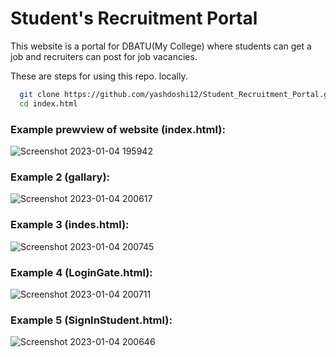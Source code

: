 # Student's Recruitment Portal

This website is a portal for DBATU(My College) where students can get a job and recruiters can post for job vacancies.

These are steps for using this repo. locally.
```bash
  git clone https://github.com/yashdoshi12/Student_Recruitment_Portal.git
  cd index.html
```

### Example prewview of website (index.html):
![Screenshot 2023-01-04 195942](https://user-images.githubusercontent.com/39629707/210578017-d8740f12-c360-4680-9528-9942c8d40445.jpg)


### Example 2 (gallary):
![Screenshot 2023-01-04 200617](https://user-images.githubusercontent.com/39629707/210578885-607de8e9-a2f8-4579-91ee-4e17d562ab52.jpg)

### Example 3 (indes.html):

![Screenshot 2023-01-04 200745](https://user-images.githubusercontent.com/39629707/210579023-6773b7f9-f23a-45fe-bb44-c3c81d184eb0.jpg)

### Example 4 (LoginGate.html):

![Screenshot 2023-01-04 200711](https://user-images.githubusercontent.com/39629707/210579057-f4370bf8-377a-4143-86fe-7dcc0c431ed5.jpg)

### Example 5 (SignInStudent.html):
![Screenshot 2023-01-04 200646](https://user-images.githubusercontent.com/39629707/210580606-2d3d94b2-6368-491a-9072-ab70bc0f290f.jpg)




